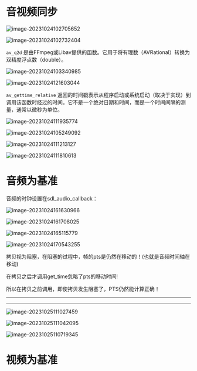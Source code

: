 

# 音视频同步

![image-20231024102705652](https://my-figures.oss-cn-beijing.aliyuncs.com/Figures/image-20231024102705652.png)

![image-20231024102732404](https://my-figures.oss-cn-beijing.aliyuncs.com/Figures/image-20231024102732404.png)

`av_q2d` 是由FFmpeg或Libav提供的函数。它用于将有理数（AVRational）转换为双精度浮点数（double）。

![image-20231024103340985](https://my-figures.oss-cn-beijing.aliyuncs.com/Figures/image-20231024103340985.png) 

![image-20231024121603044](https://my-figures.oss-cn-beijing.aliyuncs.com/Figures/image-20231024121603044.png)

`av_gettime_relative` 返回的时间戳表示从程序启动或系统启动（取决于实现）到调用该函数时经过的时间。它不是一个绝对日期和时间，而是一个时间间隔的测量，通常以微秒为单位。

![image-20231024111935774](https://my-figures.oss-cn-beijing.aliyuncs.com/Figures/image-20231024111935774.png)



![image-20231024105249092](https://my-figures.oss-cn-beijing.aliyuncs.com/Figures/image-20231024105249092.png)

![image-20231024111213127](https://my-figures.oss-cn-beijing.aliyuncs.com/Figures/image-20231024111213127.png)

![image-20231024111810613](https://my-figures.oss-cn-beijing.aliyuncs.com/Figures/image-20231024111810613.png)



# 音频为基准

⾳频的时钟设置在sdl_audio_callback：

![image-20231024161630966](https://my-figures.oss-cn-beijing.aliyuncs.com/Figures/image-20231024161630966.png)

![image-20231024161708025](https://my-figures.oss-cn-beijing.aliyuncs.com/Figures/image-20231024161708025.png)

![image-20231024165115779](https://my-figures.oss-cn-beijing.aliyuncs.com/Figures/image-20231024165115779.png)

![image-20231024170543255](https://my-figures.oss-cn-beijing.aliyuncs.com/Figures/image-20231024170543255.png)

拷贝视为阻塞，在阻塞的过程中，帧的pts是仍然在移动的！(也就是音频时间轴在移动)

在拷贝之后才调用get_time忽略了pts的移动时间!

所以在拷贝之前调用，即使拷贝发生阻塞了，PTS仍然能计算正确！

-------

-----

![image-20231025111027459](https://my-figures.oss-cn-beijing.aliyuncs.com/Figures/image-20231025111027459.png)

![image-20231025111042095](https://my-figures.oss-cn-beijing.aliyuncs.com/Figures/image-20231025111042095.png)

![image-20231025110719345](https://my-figures.oss-cn-beijing.aliyuncs.com/Figures/image-20231025110719345.png)

# 视频为基准









































